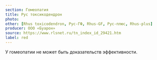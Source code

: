 ```yaml
---
section: Гомеопатия
title: Рус токсикодендрон
photo: 
other: [Rhus toxicodendron, Рус-ГФ, Rhus-GF, Рус-плюс, Rhus-plus]
producer: ООО «Буарон»
source: https://www.rlsnet.ru/tn_index_id_29421.htm
label: red
---
```


У гомеопатии не может быть доказательств эффективности.
